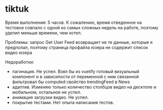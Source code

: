 # tiktuk
Время выполнения: 5 часов. К сожалению, время отведенное на тестовое совпало с одной из самых сложных недель на работе, поэтому уделил меньше времени, чем хотел.

Проблемы: запрос Get User Feed возвращает не те данные, которые я предполал, поэтому страница профайла юзера не содержит список видео юзера

Недоработки:
- пагинация. Не успел. Взял бы из vuetify готовый визуальный компонент и в зависипости от переменной с ним связанной фильтровал бы computed свойство trendingFeed в News
- адаптив. Изменяю только количество столбцов видео на десктопе и мобильном, остальное не успел.
- анимация загрузки видео. Не успел.
- покрытие тестами. Нет опыта написания тестов.

